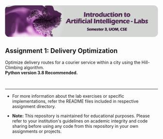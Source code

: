 <p align="center">
    <picture>
      <source 
        srcset="./banner.png"
        media="(prefers-color-scheme: dark)"
      />
      <img 
        src="https://github.com/Chathura-De-Silva/Artificial-Intelligence-Labs/blob/master/banner.png" 
        alt="Academease Preview"
        width="800"
       />
    </picture>
  </p>

## Assignment 1: Delivery Optimization

Optimize delivery routes for a courier service within a city using the Hill-Climbing algorithm.
<br>
**Python version 3.8 Recommended.**


<br>


---
*   For more information about the lab exercises or specific implementations, refer the README files included in respective assignment directory.

*   **Note:** This repository is maintained for educational purposes. Please refer to your institution's guidelines on academic integrity and code sharing before using any code from this repository in your own assignments or projects.

